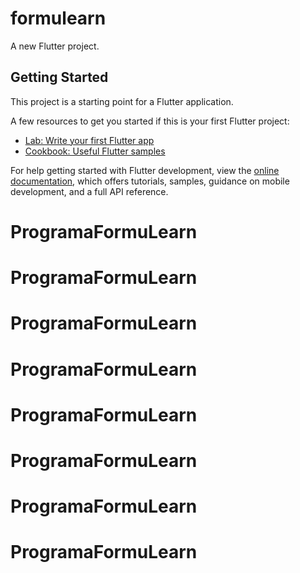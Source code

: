 # formulearn

A new Flutter project.

## Getting Started

This project is a starting point for a Flutter application.

A few resources to get you started if this is your first Flutter project:

- [Lab: Write your first Flutter app](https://docs.flutter.dev/get-started/codelab)
- [Cookbook: Useful Flutter samples](https://docs.flutter.dev/cookbook)

For help getting started with Flutter development, view the
[online documentation](https://docs.flutter.dev/), which offers tutorials,
samples, guidance on mobile development, and a full API reference.
# ProgramaFormuLearn
# ProgramaFormuLearn
# ProgramaFormuLearn
# ProgramaFormuLearn
# ProgramaFormuLearn
# ProgramaFormuLearn
# ProgramaFormuLearn
# ProgramaFormuLearn
